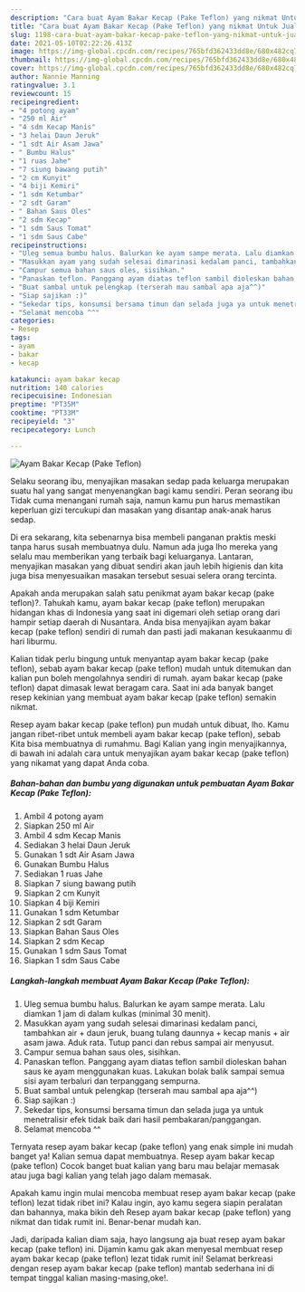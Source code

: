 ```yaml
---
description: "Cara buat Ayam Bakar Kecap (Pake Teflon) yang nikmat Untuk Jualan"
title: "Cara buat Ayam Bakar Kecap (Pake Teflon) yang nikmat Untuk Jualan"
slug: 1198-cara-buat-ayam-bakar-kecap-pake-teflon-yang-nikmat-untuk-jualan
date: 2021-05-10T02:22:26.413Z
image: https://img-global.cpcdn.com/recipes/765bfd362433dd8e/680x482cq70/ayam-bakar-kecap-pake-teflon-foto-resep-utama.jpg
thumbnail: https://img-global.cpcdn.com/recipes/765bfd362433dd8e/680x482cq70/ayam-bakar-kecap-pake-teflon-foto-resep-utama.jpg
cover: https://img-global.cpcdn.com/recipes/765bfd362433dd8e/680x482cq70/ayam-bakar-kecap-pake-teflon-foto-resep-utama.jpg
author: Nannie Manning
ratingvalue: 3.1
reviewcount: 15
recipeingredient:
- "4 potong ayam"
- "250 ml Air"
- "4 sdm Kecap Manis"
- "3 helai Daun Jeruk"
- "1 sdt Air Asam Jawa"
- " Bumbu Halus"
- "1 ruas Jahe"
- "7 siung bawang putih"
- "2 cm Kunyit"
- "4 biji Kemiri"
- "1 sdm Ketumbar"
- "2 sdt Garam"
- " Bahan Saus Oles"
- "2 sdm Kecap"
- "1 sdm Saus Tomat"
- "1 sdm Saus Cabe"
recipeinstructions:
- "Uleg semua bumbu halus. Balurkan ke ayam sampe merata. Lalu diamkan 1 jam di dalam kulkas (minimal 30 menit)."
- "Masukkan ayam yang sudah selesai dimarinasi kedalam panci, tambahkan air + daun jeruk, buang tulang daunnya + kecap manis + air asam jawa. Aduk rata. Tutup panci dan rebus sampai air menyusut."
- "Campur semua bahan saus oles, sisihkan."
- "Panaskan teflon. Panggang ayam diatas teflon sambil dioleskan bahan saus ke ayam menggunakan kuas. Lakukan bolak balik sampai semua sisi ayam terbaluri dan terpanggang sempurna."
- "Buat sambal untuk pelengkap (terserah mau sambal apa aja^^)"
- "Siap sajikan :)"
- "Sekedar tips, konsumsi bersama timun dan selada juga ya untuk menetralisir efek tidak baik dari hasil pembakaran/panggangan."
- "Selamat mencoba ^^"
categories:
- Resep
tags:
- ayam
- bakar
- kecap

katakunci: ayam bakar kecap 
nutrition: 140 calories
recipecuisine: Indonesian
preptime: "PT35M"
cooktime: "PT33M"
recipeyield: "3"
recipecategory: Lunch

---
```



![Ayam Bakar Kecap (Pake Teflon)](https://img-global.cpcdn.com/recipes/765bfd362433dd8e/680x482cq70/ayam-bakar-kecap-pake-teflon-foto-resep-utama.jpg)

Selaku seorang ibu, menyajikan masakan sedap pada keluarga merupakan suatu hal yang sangat menyenangkan bagi kamu sendiri. Peran seorang ibu Tidak cuma menangani rumah saja, namun kamu pun harus memastikan keperluan gizi tercukupi dan masakan yang disantap anak-anak harus sedap.

Di era  sekarang, kita sebenarnya bisa membeli panganan praktis meski tanpa harus susah membuatnya dulu. Namun ada juga lho mereka yang selalu mau memberikan yang terbaik bagi keluarganya. Lantaran, menyajikan masakan yang dibuat sendiri akan jauh lebih higienis dan kita juga bisa menyesuaikan masakan tersebut sesuai selera orang tercinta. 



Apakah anda merupakan salah satu penikmat ayam bakar kecap (pake teflon)?. Tahukah kamu, ayam bakar kecap (pake teflon) merupakan hidangan khas di Indonesia yang saat ini digemari oleh setiap orang dari hampir setiap daerah di Nusantara. Anda bisa menyajikan ayam bakar kecap (pake teflon) sendiri di rumah dan pasti jadi makanan kesukaanmu di hari liburmu.

Kalian tidak perlu bingung untuk menyantap ayam bakar kecap (pake teflon), sebab ayam bakar kecap (pake teflon) mudah untuk ditemukan dan kalian pun boleh mengolahnya sendiri di rumah. ayam bakar kecap (pake teflon) dapat dimasak lewat beragam cara. Saat ini ada banyak banget resep kekinian yang membuat ayam bakar kecap (pake teflon) semakin nikmat.

Resep ayam bakar kecap (pake teflon) pun mudah untuk dibuat, lho. Kamu jangan ribet-ribet untuk membeli ayam bakar kecap (pake teflon), sebab Kita bisa membuatnya di rumahmu. Bagi Kalian yang ingin menyajikannya, di bawah ini adalah cara untuk menyajikan ayam bakar kecap (pake teflon) yang nikamat yang dapat Anda coba.

<!--inarticleads1-->

##### Bahan-bahan dan bumbu yang digunakan untuk pembuatan Ayam Bakar Kecap (Pake Teflon):

1. Ambil 4 potong ayam
1. Siapkan 250 ml Air
1. Ambil 4 sdm Kecap Manis
1. Sediakan 3 helai Daun Jeruk
1. Gunakan 1 sdt Air Asam Jawa
1. Gunakan  Bumbu Halus
1. Sediakan 1 ruas Jahe
1. Siapkan 7 siung bawang putih
1. Siapkan 2 cm Kunyit
1. Siapkan 4 biji Kemiri
1. Gunakan 1 sdm Ketumbar
1. Siapkan 2 sdt Garam
1. Siapkan  Bahan Saus Oles
1. Siapkan 2 sdm Kecap
1. Gunakan 1 sdm Saus Tomat
1. Siapkan 1 sdm Saus Cabe




<!--inarticleads2-->

##### Langkah-langkah membuat Ayam Bakar Kecap (Pake Teflon):

1. Uleg semua bumbu halus. Balurkan ke ayam sampe merata. Lalu diamkan 1 jam di dalam kulkas (minimal 30 menit).
1. Masukkan ayam yang sudah selesai dimarinasi kedalam panci, tambahkan air + daun jeruk, buang tulang daunnya + kecap manis + air asam jawa. Aduk rata. Tutup panci dan rebus sampai air menyusut.
1. Campur semua bahan saus oles, sisihkan.
1. Panaskan teflon. Panggang ayam diatas teflon sambil dioleskan bahan saus ke ayam menggunakan kuas. Lakukan bolak balik sampai semua sisi ayam terbaluri dan terpanggang sempurna.
1. Buat sambal untuk pelengkap (terserah mau sambal apa aja^^)
1. Siap sajikan :)
1. Sekedar tips, konsumsi bersama timun dan selada juga ya untuk menetralisir efek tidak baik dari hasil pembakaran/panggangan.
1. Selamat mencoba ^^




Ternyata resep ayam bakar kecap (pake teflon) yang enak simple ini mudah banget ya! Kalian semua dapat membuatnya. Resep ayam bakar kecap (pake teflon) Cocok banget buat kalian yang baru mau belajar memasak atau juga bagi kalian yang telah jago dalam memasak.

Apakah kamu ingin mulai mencoba membuat resep ayam bakar kecap (pake teflon) lezat tidak ribet ini? Kalau ingin, ayo kamu segera siapin peralatan dan bahannya, maka bikin deh Resep ayam bakar kecap (pake teflon) yang nikmat dan tidak rumit ini. Benar-benar mudah kan. 

Jadi, daripada kalian diam saja, hayo langsung aja buat resep ayam bakar kecap (pake teflon) ini. Dijamin kamu gak akan menyesal membuat resep ayam bakar kecap (pake teflon) lezat tidak rumit ini! Selamat berkreasi dengan resep ayam bakar kecap (pake teflon) mantab sederhana ini di tempat tinggal kalian masing-masing,oke!.

